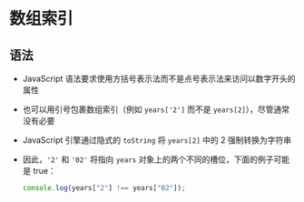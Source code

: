 # 数组索引

## 语法

+ JavaScript 语法要求使用方括号表示法而不是点号表示法来访问以数字开头的属性
+ 也可以用引号包裹数组索引（例如 `years['2']` 而不是 `years[2]`），尽管通常没有必要

+ JavaScript 引擎通过隐式的 `toString` 将 `years[2]` 中的 2 强制转换为字符串
+ 因此，`'2'` 和 `'02'` 将指向 `years` 对象上的两个不同的槽位，下面的例子可能是 true：

  ```js
  console.log(years["2"] !== years["02"]);
  ```
